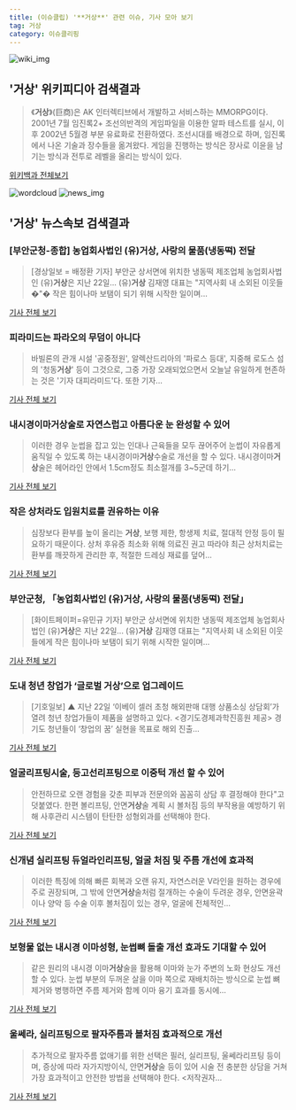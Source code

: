 ```yaml
---
title: (이슈클립) '**거상**' 관련 이슈, 기사 모아 보기
tag: 거상
category: 이슈클리핑
---
```

![wiki_img](https://user-images.githubusercontent.com/42597476/44503234-41136a80-a6d0-11e8-9071-6fc6418eafe4.png)
## **'**거상**'** 위키피디아 검색결과
>《**거상**》(巨商)은 AK 인터렉티브에서 개발하고 서비스하는 MMORPG이다. 2001년 7월 임진록2+ 조선의반격의 게임파일을 이용한 알파 테스트를 실시, 이후 2002년 5월경 부분 유료화로 전환하였다. 조선시대를 배경으로 하며, 임진록에서 나온 기술과 장수들을 옮겨왔다. 게임을 진행하는 방식은 장사로 이윤을 남기는 방식과 전투로 레벨을 올리는 방식이 있다.

<a href="https://ko.wikipedia.org/wiki/거상" target="_blank">위키백과 전체보기</a>

![wordcloud](https://s3.ap-northeast-2.amazonaws.com/lyrics101-wordcloud/2018-08-31-1535661850.png)
![news_img](https://user-images.githubusercontent.com/42597476/44507050-1206f400-a6e4-11e8-8d98-7ffbfebb353f.png)
## **'**거상**'** 뉴스속보 검색결과
### [부안군청-종합] 농업회사법인 (유)**거상**, 사랑의 물품(냉동떡) 전달

>[경상일보 = 배정환 기자] 부안군 상서면에 위치한 냉동떡 제조업체 농업회사법인 (유)**거상**은 지난 22일... (유)**거상** 김재영 대표는 "지역사회 내 소외된 이웃들�"� 작은 힘이나마 보탬이 되기 위해 시작한 일이며...

<a href="http://www.ksilbo.co.kr/news/articleView.html?idxno=656446" target="_blank">기사 전체 보기</a>

### 피라미드는 파라오의 무덤이 아니다

>바빌론의 관개 시설 '공중정원', 알렉산드리아의 '파로스 등대', 지중해 로도스 섬의 '청동**거상**' 등이 그것으로, 그중 가장 오래되었으면서 오늘날 유일하게 현존하는 것은 '기자 대피라미드'다. 또한 기자...

<a href="http://www.sjbnews.com/news/articleView.html?idxno=617009" target="_blank">기사 전체 보기</a>

### 내시경이마**거상**술로 자연스럽고 아름다운 눈 완성할 수 있어

>이러한 경우 눈썹을 잡고 있는 인대나 근육들을 모두 끊어주어 눈썹이 자유롭게 움직일 수 있도록 하는 내시경이마**거상**수술로 개선을 할 수 있다. 내시경이마**거상**술은 헤어라인 안에서 1.5cm정도 최소절개를 3~5군데 하기...

<a href="http://www.autodaily.co.kr/news/articleView.html?idxno=404598" target="_blank">기사 전체 보기</a>

### 작은 상처라도 입원치료를 권유하는 이유

>심장보다 환부를 높이 올리는 **거상**, 보행 제한, 항생제 치료, 절대적 안정 등이 필요하기 때문이다. 상처 후유증 최소화 위해 의료진 권고 따라야 최근 상처치료는 환부를 깨끗하게 관리한 후, 적절한 드레싱 재료를 덮어...

<a href="http://www.naeil.com/news_view/?id_art=287000" target="_blank">기사 전체 보기</a>

### 부안군청, 「농업회사법인 (유)**거상**, 사랑의 물품(냉동떡) 전달」

>[화이트페이퍼=유민규 기자] 부안군 상서면에 위치한 냉동떡 제조업체 농업회사법인 (유)**거상**은 지난 22일... (유)**거상** 김재영 대표는 "지역사회 내 소외된 이웃들에게 작은 힘이나마 보탬이 되기 위해 시작한 일이며...

<a href="http://www.whitepaper.co.kr/news/articleView.html?idxno=112100" target="_blank">기사 전체 보기</a>

### 도내 청년 창업가 ‘글로벌 **거상**’으로 업그레이드

>[기호일보] ▲ 지난 22일 ‘이베이 셀러 초청 해외판매 대행 상품소싱 상담회’가 열려 청년 창업가들이 제품을 설명하고 있다. <경기도경제과학진흥원 제공> 경기도 청년들이 ‘창업의 꿈’ 실현을 목표로 해외 진출...

<a href="http://www.kihoilbo.co.kr/?mod=news&act=articleView&idxno=766420" target="_blank">기사 전체 보기</a>

### 얼굴리프팅시술, 등고선리프팅으로 이중턱 개선 할 수 있어

>안전하므로 오랜 경험을 갖춘 피부과 전문의와 꼼꼼히 상담 후 결정해야 한다"고 덧붙였다. 한편 볼리프팅, 안면**거상**술 계획 시 볼처짐 등의 부작용을 예방하기 위해 사후관리 시스템이 탄탄한 성형외과를 선택해야 한다.

<a href="http://www.iloveorganic.co.kr/news/articleView.html?idxno=216464" target="_blank">기사 전체 보기</a>

### 신개념 실리프팅 듀얼라인리프팅, 얼굴 처짐 및 주름 개선에 효과적

>이러한 특징에 의해 빠른 회복과 오랜 유지, 자연스러운 V라인을 원하는 경우에 주로 권장되며, 그 밖에 안면**거상**술처럼 절개하는 수술이 두려운 경우, 안면윤곽이나 양악 등 수술 이후 볼처짐이 있는 경우, 얼굴에 전체적인...

<a href="http://www.psychiatricnews.net/news/articleView.html?idxno=11292" target="_blank">기사 전체 보기</a>

### 보형물 없는 내시경 이마성형, 눈썹뼈 돌출 개선 효과도 기대할 수 있어

>같은 원리의 내시경 이마**거상**술을 활용해 이마와 눈가 주변의 노화 현상도 개선할 수 있다. 눈썹 부분의 두꺼운 살을 이마 쪽으로 재배치하는 방식으로 눈썹 뼈 제거와 병행하면 주름 제거와 함께 이마 융기 효과를 동시에...

<a href="http://www.koreadaily.com/news/read.asp?art_id=6509217" target="_blank">기사 전체 보기</a>

### 울쎄라, 실리프팅으로 팔자주름과 볼처짐 효과적으로 개선

>추가적으로 팔자주름 없애기를 위한 선택은 필러, 실리프팅, 울쎄라리프팅 등이며, 증상에 따라 자가지방이식, 안면**거상**술 등이 있어 시술 전 충분한 상담을 거쳐 가장 효과적이고 안전한 방법을 선택해야 한다. <저작권자...

<a href="http://www.rapportian.com/news/articleView.html?idxno=112522" target="_blank">기사 전체 보기</a>


